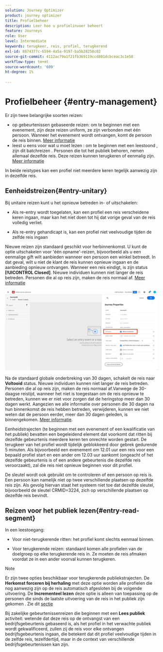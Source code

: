 ```yaml
---
solution: Journey Optimizer
product: journey optimizer
title: Profielbeheer
description: Leer hoe u profielinvoer beheert
feature: Journeys
role: User
level: Intermediate
keywords: terugkeer, reis, profiel, terugkerend
exl-id: 8874377c-6594-4a5a-9197-ba5b28258c02
source-git-commit: 4112ac79a1f21fb369119ccd801dcbceac3c1e58
workflow-type: tm+mt
source-wordcount: '609'
ht-degree: 1%

---
```



# Profielbeheer {#entry-management}

Er zijn twee belangrijke soorten reizen:

* op gebeurtenissen gebaseerde reizen: om te beginnen met een evenement, zijn deze reizen uniform, ze zijn verbonden met één persoon. Wanneer het evenement wordt ontvangen, komt de persoon de reis binnen. [Meer informatie](#entry-unitary)
* leest u eens voor wat u moet lezen : om te beginnen met een leestoond , zijn dit batchreizen . Personen die tot het publiek behoren, nemen allemaal dezelfde reis. Deze reizen kunnen terugkeren of eenmalig zijn. [Meer informatie](#entry-read-segment)

In beide reistypes kan een profiel niet meerdere keren tegelijk aanwezig zijn in dezelfde reis.

## Eenheidstreizen{#entry-unitary}

Bij unitaire reizen kunt u het opnieuw betreden in- of uitschakelen:

* Als re-entry wordt toegelaten, kan een profiel een reis verscheidene keren ingaan, maar kan het niet doen tot hij dat vorige geval van de reis volledig verliet.

* Als re-entry gehandicapt is, kan een profiel niet veelvoudige tijden de zelfde reis ingaan

Nieuwe reizen zijn standaard geschikt voor herbinnenkomst. U kunt de optie uitschakelen voor &#39;één opname&#39;-reizen, bijvoorbeeld als u een eenmalige gift wilt aanbieden wanneer een persoon een winkel betreedt. In dat geval, wilt u niet de klant de reis kunnen opnieuw ingaan en de aanbieding opnieuw ontvangen. Wanneer een reis eindigt, is zijn status **[!UICONTROL Closed]**. Nieuwe individuen kunnen niet langer de reis betreden. Personen die al op reis zijn, maken de reis normaal af. [Meer informatie](journey-gs.md#entrance)

![](assets/journey-re-entrance.png)

Na de standaard globale onderbreking van 30 dagen, schakelt de reis naar **Voltooid** status. Nieuwe individuen kunnen niet langer de reis betreden. Personen die al op reis zijn, maken de reis normaal af.Vanwege de 30-daagse reistijd, wanneer het niet is toegestaan om de reis opnieuw te betreden, kunnen we er niet voor zorgen dat de heringstop meer dan 30 dagen werkt. Aangezien we alle informatie over personen die 30 dagen na hun binnenkomst de reis hebben betreden, verwijderen, kunnen we niet weten dat de persoon eerder, meer dan 30 dagen geleden, is binnengekomen. [Meer informatie](journey-gs.md#global_timeout).

Eenheidstrajecten (te beginnen met een evenement of een kwalificatie van het publiek) bevatten een begeleidend element dat voorkomt dat ritten bij dezelfde gebeurtenis meerdere keren ten onrechte worden gestart. De terugkeer van het profiel wordt tijdelijk geblokkeerd door gebrek gedurende 5 minuten. Als bijvoorbeeld een evenement om 12.01 uur een reis voor een bepaald profiel start en een ander om 12.03 uur aankomt (ongeacht of het dezelfde gebeurtenis is of een andere gebeurtenis die dezelfde reis veroorzaakt), zal die reis niet opnieuw beginnen voor dit profiel.

De sleutel wordt ook gebruikt om te controleren of een persoon op reis is. Een persoon kan namelijk niet op twee verschillende plaatsen op dezelfde reis zijn. Als gevolg hiervan staat het systeem niet toe dat dezelfde sleutel, bijvoorbeeld de sleutel CRMID=3224, zich op verschillende plaatsen op dezelfde reis bevindt.

## Reizen voor het publiek lezen{#entry-read-segment}

In een leestoegang:

* Voor niet-terugkerende ritten: het profiel komt slechts eenmaal binnen.

* Voor terugkerende reizen: standaard komen alle profielen van de doelgroep op elke terugkerende reis in. Ze moeten de reis afmaken voordat ze in een ander voorval kunnen terugkeren.

>[!NOTE]
>
>Er zijn twee opties beschikbaar voor terugkerende publiekstrajecten. De **Herkomst forceren bij herhaling** met deze optie worden alle profielen die nog aanwezig zijn op de reis automatisch afgesloten bij de volgende uitvoering. De **Incrementeel lezen** deze optie is alleen van toepassing op de personen die sinds de laatste uitvoering van de reis in het publiek zijn gekomen . Zie dit [sectie](../building-journeys/read-audience.md#configuring-segment-trigger-activity)

Bij zakelijke gebeurtenissenreizen die beginnen met een **Lees publiek** activiteit: wetende dat deze reis op de ontvangst van een bedrijfsgebeurtenis gebaseerd is, als het profiel in het verwachte publiek wordt gekwalificeerd, zullen zij de reis voor elke ontvangen bedrijfsgebeurtenis ingaan, die betekent dat dit profiel veelvoudige tijden in de zelfde reis, tezelfdertijd, maar in de context van verschillende bedrijfsgebeurtenissen kan zijn.